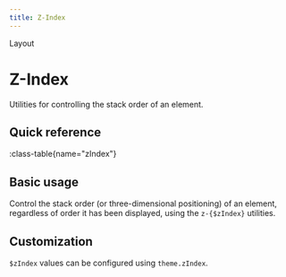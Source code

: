 ```yaml
---
title: Z-Index
---
```


<span text-primary fw-600>Layout</span>

# Z-Index

Utilities for controlling the stack order of an element.

## Quick reference

:class-table{name="zIndex"}

## Basic usage

Control the stack order (or three-dimensional positioning) of an element, regardless of order it has been displayed, using the `z-{$zIndex}` utilities.

## Customization

`$zIndex` values can be configured using `theme.zIndex`.
